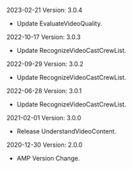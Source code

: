 2023-02-21 Version: 3.0.4
- Update EvaluateVideoQuality.

2022-10-17 Version: 3.0.3
- Update RecognizeVideoCastCrewList.

2022-09-29 Version: 3.0.2
- Update RecognizeVideoCastCrewList.

2022-06-28 Version: 3.0.1
- Update RecognizeVideoCastCrewList.

2021-02-01 Version: 3.0.0
- Release UnderstandVideoContent.

2020-12-30 Version: 2.0.0
- AMP Version Change.

